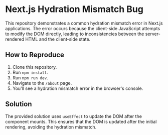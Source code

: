 # Next.js Hydration Mismatch Bug

This repository demonstrates a common hydration mismatch error in Next.js applications.  The error occurs because the client-side JavaScript attempts to modify the DOM directly, leading to inconsistencies between the server-rendered HTML and the client-side state.

## How to Reproduce

1. Clone this repository.
2. Run `npm install`.
3. Run `npm run dev`.
4. Navigate to the `/about` page. 
5. You'll see a hydration mismatch error in the browser's console.

## Solution

The provided solution uses `useEffect` to update the DOM after the component mounts. This ensures that the DOM is updated after the initial rendering, avoiding the hydration mismatch.